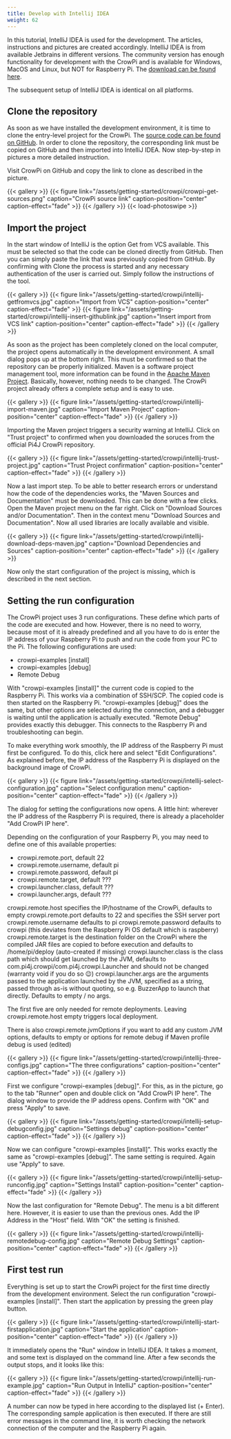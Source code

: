 ```yaml
---
title: Develop with Intellij IDEA
weight: 62
---
```


In this tutorial, IntelliJ IDEA is used for the development. The articles, instructions and pictures are created accordingly. 
IntelliJ IDEA is from available Jetbrains in different versions. The community version has enough functionality for development 
with the CrowPi and is available for Windows, MacOS and Linux, but NOT for Raspberry Pi. The 
[download can be found here](https://www.jetbrains.com/idea/download/).

The subsequent setup of IntelliJ IDEA is identical on all platforms.

## Clone the repository

As soon as we have installed the development environment, it is time to clone the entry-level project for the CrowPi.
The [source code can be found on GitHub](https://github.com/Pi4J/pi4j-example-crowpi). In order to clone the repository, 
the corresponding link must be copied on GitHub and then imported into IntelliJ IDEA. Now step-by-step in pictures a more detailed instruction.

Visit CrowPi on GitHub and copy the link to clone as described in the picture. 

{{< gallery >}}
{{< figure link="/assets/getting-started/crowpi/crowpi-get-sources.png" caption="CrowPi source link" caption-position="center" caption-effect="fade" >}}
{{< /gallery >}}
{{< load-photoswipe >}}

## Import the project

In the start window of IntelliJ is the option Get from VCS available. This must be selected so that the code can be cloned 
directly from GitHub. Then you can simply paste the link that was previously copied from GitHub. By confirming with Clone
the process is started and any necessary authentication of the user is carried out. Simply follow the instructions of the 
tool. 

{{< gallery >}}
{{< figure link="/assets/getting-started/crowpi/intellij-getfromvcs.jpg" caption="Import from VCS" caption-position="center" caption-effect="fade" >}}
{{< figure link="/assets/getting-started/crowpi/intellij-insert-githublink.jpg" caption="Insert import from VCS link" caption-position="center" caption-effect="fade" >}}
{{< /gallery >}}

As soon as the project has been completely cloned on the local computer, the project opens automatically in the development
environment. A small dialog pops up at the bottom right. This must be confirmed so that the repository 
can be properly initialized. Maven is a software project management tool, more information can be found in the 
[Apache Maven Project](https://maven.apache.org/). Basically, however, nothing needs to be changed. The CrowPi project
already offers a complete setup and is easy to use. 

{{< gallery >}}
{{< figure link="/assets/getting-started/crowpi/intellij-import-maven.jpg" caption="Import Maven Project" caption-position="center" caption-effect="fade" >}}
{{< /gallery >}}

Importing the Maven project triggers a security warning at IntelliJ. Click on "Trust project" to confirmed when you
downloaded the soruces from the official Pi4J CrowPi repository. 

{{< gallery >}}
{{< figure link="/assets/getting-started/crowpi/intellij-trust-project.jpg" caption="Trust Project confirmation" caption-position="center" caption-effect="fade" >}}
{{< /gallery >}}

Now a last import step. To be able to better research errors or understand how the code of the dependencies works, the
"Maven Sources and Documentation" must be downloaded. This can be done with a few clicks. Open the Maven project menu 
on the far right. Click on "Download Sources and/or Documentation". Then in the context menu "Download Sources and 
Documentation". Now all used libraries are locally available and visible. 

{{< gallery >}}
{{< figure link="/assets/getting-started/crowpi/intellij-download-deps-maven.jpg" caption="Download Dependencies and Sources" caption-position="center" caption-effect="fade" >}}
{{< /gallery >}}

Now only the start configuration of the project is missing, which is described in the next section.

## Setting the run configuration

The CrowPi project uses 3 run configurations. These define which parts of the code are executed and how. 
However, there is no need to worry, because most of it is already predefined and all you have to do is enter the 
IP address of your Raspberry Pi to push and run the code from your PC to the Pi. The following configurations are used:

* crowpi-examples [install]
* crowpi-examples [debug]
* Remote Debug

With "crowpi-examples [install]" the current code is copied to the Raspberry Pi. This works via a combination of 
SSH/SCP. The copied code is then started on the Raspberry Pi. "crowpi-examples [debug]" does the same, but other options 
are selected during the connection, and a debugger is waiting until the application is actually executed. "Remote Debug"
provides exactly this debugger. This connects to the Raspberry Pi and troubleshooting can begin. 

To make everything work smoothly, the IP address of the Raspberry Pi must first be configured. To do this, 
click here and select "Edit Configurations". As explained before, the IP address of the Raspberry Pi is displayed on 
the background image of CrowPi.

{{< gallery >}}
{{< figure link="/assets/getting-started/crowpi/intellij-select-configuration.jpg" caption="Select configuration menu" caption-position="center" caption-effect="fade" >}}
{{< /gallery >}}

The dialog for setting the configurations now opens. A little hint: wherever the IP address of the Raspberry Pi 
is required, there is already a placeholder "Add CrowPi IP here". 

Depending on the configuration of your Raspberry Pi, you may need to define one of this available properties:

* crowpi.remote.port, default 22
* crowpi.remote.username, default pi
* crowpi.remote.password, default pi
* crowpi.remote.target, default ???
* crowpi.launcher.class, default ???
* crowpi.launcher.args, default ???

crowpi.remote.host specifies the IP/hostname of the CrowPi, defaults to empty
crowpi.remote.port defaults to 22 and specifies the SSH server port
crowpi.remote.username defaults to pi
crowpi.remote.password defaults to crowpi (this deviates from the Raspberry Pi OS default which is raspberry)
crowpi.remote.target is the destination folder on the CrowPi where the compiled JAR files are copied to before execution and defaults to /home/pi/deploy (auto-created if missing)
crowpi.launcher.class is the class path which should get launched by the JVM, defaults to com.pi4j.crowpi/com.pi4j.crowpi.Launcher and should not be changed (warranty void if you do so :wink:)
crowpi.launcher.args are the arguments passed to the application launched by the JVM, specified as a string, passed through as-is without quoting, so e.g. BuzzerApp to launch that directly. Defaults to empty / no args.

The first five are only needed for remote deployments. Leaving crowpi.remote.host empty triggers local deployment.

There is also crowpi.remote.jvmOptions if you want to add any custom JVM options, defaults to empty or options for remote debug if Maven profile debug is used (edited)

{{< gallery >}}
{{< figure link="/assets/getting-started/crowpi/intellij-three-configs.jpg" caption="The three configurations" caption-position="center" caption-effect="fade" >}}
{{< /gallery >}}

First we configure "crowpi-examples [debug]". For this, as in the picture, go to the tab "Runner" open and double click
on "Add CrowPi IP here". The dialog window to provide the IP address opens. Confirm with "OK" and press "Apply"
to save. 

{{< gallery >}}
{{< figure link="/assets/getting-started/crowpi/intellij-setup-debugconfig.jpg" caption="Settings debug" caption-position="center" caption-effect="fade" >}}
{{< /gallery >}}

Now we can configure "crowpi-examples [install]". This works exactly the same as "crowpi-examples [debug]". The same 
setting is required. Again use "Apply" to save. 

{{< gallery >}}
{{< figure link="/assets/getting-started/crowpi/intellij-setup-runconfig.jpg" caption="Settings Install" caption-position="center" caption-effect="fade" >}}
{{< /gallery >}}

Now the last configuration for "Remote Debug". The menu is a bit different here. However, it is easier to use than 
the previous ones. Add the IP Address in the "Host" field. With "OK" the setting is finished. 

{{< gallery >}}
{{< figure link="/assets/getting-started/crowpi/intellij-remotedebug-config.jpg" caption="Remote Debug Settings" caption-position="center" caption-effect="fade" >}}
{{< /gallery >}}

## First test run

Everything is set up to start the CrowPi project for the first time directly from the development environment. Select 
the run configuration "crowpi-examples [install]". Then start the application by pressing the green play button. 

{{< gallery >}}
{{< figure link="/assets/getting-started/crowpi/intellij-start-firstapplication.jpg" caption="Start the application" caption-position="center" caption-effect="fade" >}}
{{< /gallery >}}

It immediately opens the "Run" window in IntelliJ IDEA. It takes a moment, and some text is displayed on the command line. 
After a few seconds the output stops, and it looks like this: 

{{< gallery >}}
{{< figure link="/assets/getting-started/crowpi/intellij-run-example.jpg" caption="Run Output in IntelliJ" caption-position="center" caption-effect="fade" >}}
{{< /gallery >}}

A number can now be typed in here according to the displayed list (+ Enter). The corresponding sample application is then 
executed. If there are still error messages in the command line, it is worth checking the network connection of the 
computer and the Raspberry Pi again.
